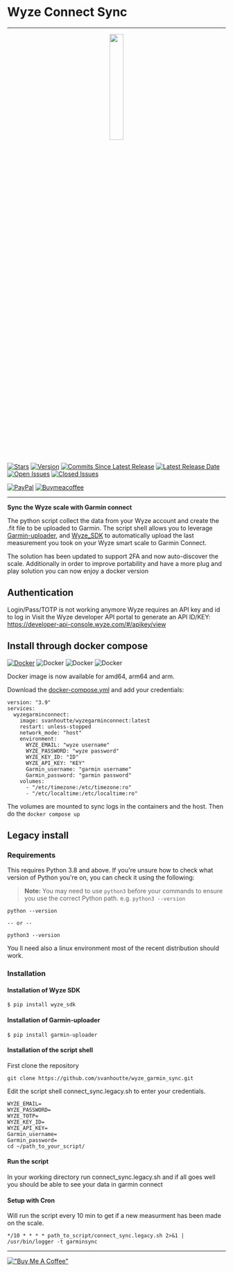 # Wyze Connect Sync
***

<p align="center">
  <img width="25%" src="https://user-images.githubusercontent.com/22617546/208175452-dbbff5b9-59ce-4ffc-a255-698617c94de0.jpg" />
</p>

[![Stars](https://img.shields.io/github/stars/svanhoutte/wyze_garmin_sync)](https://github.com/svanhoutte/wyze_garmin_sync/stargazers)
[![Version](https://img.shields.io/github/v/release/svanhoutte/wyze_garmin_sync)](https://github.com/svanhoutte/wyze_garmin_sync/releases/latest)
[![Commits Since Latest Release](https://img.shields.io/github/commits-since/svanhoutte/wyze_garmin_sync/latest)](https://github.com/svanhoutte/wyze_garmin_sync/commits/master)
[![Latest Release Date](https://img.shields.io/github/release-date/svanhoutte/wyze_garmin_sync)](https://github.com/svanhoutte/wyze_garmin_sync/releases/latest)
[![Open Issues](https://img.shields.io/github/issues-raw/svanhoutte/wyze_garmin_sync)](https://github.com/svanhoutte/wyze_garmin_sync/issues?q=is%3Aopen+is%3Aissue)
[![Closed Issues](https://img.shields.io/github/issues-closed-raw/svanhoutte/wyze_garmin_sync)](https://github.com/svanhoutte/wyze_garmin_sync/issues?q=is%3Aissue+is%3Aclosed)

[![PayPal](https://img.shields.io/badge/PayPal-Donate-green)](https://paypal.me/SVanhoutte79?country.x=US&locale.x=en_US)
[![Buymeacoffee](https://badgen.net/badge/icon/buymeacoffee?icon=buymeacoffee&label)](https://www.buymeacoffee.com/sebastienv)



***
**Sync the Wyze scale with Garmin connect**

The python script collect the data from your Wyze account and create the .fit file to be uploaded to Garmin. The script shell allows you to leverage  [Garmin-uploader](https://github.com/La0/garmin-uploader), and [Wyze_SDK](https://github.com/shauntarves/wyze-sdk) to automatically upload the last measurement you took on your Wyze smart scale to Garmin Connect.

The solution has been updated to support 2FA and now auto-discover the scale. 
Additionally in order to improve portability and have a more plug and play solution you can now enjoy a docker version

## Authentication 

Login/Pass/TOTP is not working anymore Wyze requires an API key and id to log in
Visit the Wyze developer API portal to generate an API ID/KEY: https://developer-api-console.wyze.com/#/apikey/view

## Install through docker compose

[![Docker](https://img.shields.io/docker/v/svanhoutte/wyzegarminconnect/latest?logo=docker)](https://hub.docker.com/repository/docker/svanhoutte/wyzegarminconnect)
![Docker](https://badgen.net/badge/color/arm64/yellow?icon=docker&label=) ![Docker](https://badgen.net/badge/color/arm/orange?icon=docker&label=) ![Docker](https://badgen.net/badge/color/amd64/blue?icon=docker&label=) 

Docker image is now available for amd64, arm64 and arm.

Download the [docker-compose.yml](https://github.com/svanhoutte/wyze_garmin_sync/blob/main/docker-compose.yml "docker-compose.yml") and add your credentials:

    version: "3.9"
    services:
      wyzegarminconnect:
        image: svanhoutte/wyzegarminconnect:latest
        restart: unless-stopped
        network_mode: "host"
        environment:
          WYZE_EMAIL: "wyze username"
          WYZE_PASSWORD: "wyze password"
          WYZE_KEY_ID: "ID"
          WYZE_API_KEY: "KEY"
          Garmin_username: "garmin username"
          Garmin_password: "garmin password"
        volumes:
          - "/etc/timezone:/etc/timezone:ro"
          - "/etc/localtime:/etc/localtime:ro"

The volumes are mounted to sync logs in the containers and the host.
Then do the `docker compose up`


## Legacy install

### Requirements

This requires Python 3.8 and above. If you're unsure how to check what version of Python you're on, you can check it using the following:

> **Note:**  You may need to use  `python3`  before your commands to ensure you use the correct Python path. e.g.  `python3 --version`

    python --version
    
    -- or --
    
    python3 --version

You ll need also a linux environment most of the recent distribution should work.

### [](https://github.com/svanhoutte/wyze_garmin_sync#installation)Installation

#### [](https://github.com/svanhoutte/wyze_garmin_sync#installation-of-wyze-sdk)Installation of Wyze SDK

    $ pip install wyze_sdk

#### [](https://github.com/svanhoutte/wyze_garmin_sync#installation-of-garmin-uploader)Installation of Garmin-uploader

    $ pip install garmin-uploader

#### [](https://github.com/svanhoutte/wyze_garmin_sync#installation-of-the-script-shell)Installation of the script shell

First clone the repository 

    git clone https://github.com/svanhoutte/wyze_garmin_sync.git

Edit the script shell connect_sync.legacy.sh to enter your credentials.

    WYZE_EMAIL=
    WYZE_PASSWORD=
    WYZE_TOTP=
    WYZE_KEY_ID=
    WYZE_API_KEY=
    Garmin_username=
    Garmin_password=
	cd ~/path_to_your_script/

#### [](https://github.com/svanhoutte/wyze_garmin_sync#run-the-script)Run the script

In your working directory run connect_sync.legacy.sh and if all goes well you should be able to see your data in garmin connect

#### [](https://github.com/svanhoutte/wyze_garmin_sync#setup-with-cron)Setup with Cron

Will run the script every 10 min to get if a new measurment has been made on the scale.

    */10 * * * * path_to_script/connect_sync.legacy.sh 2>&1 | /usr/bin/logger -t garminsync

***
[!["Buy Me A Coffee"](https://www.buymeacoffee.com/assets/img/custom_images/orange_img.png)](https://www.buymeacoffee.com/sebastienv)
